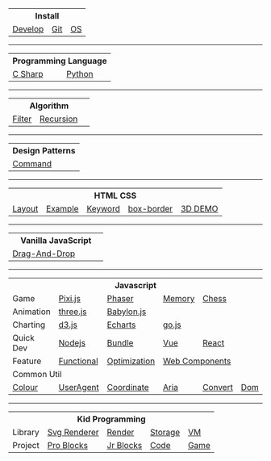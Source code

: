 <table>
    <tr><th colspan="5">Install</th></tr>
    <tr>
        <td><a href="https://github.com/Lokavit/notes/blob/master/md/Develop.md">Develop</a></td>
        <td><a href="https://github.com/Lokavit/notes/blob/master/md/Git.md">Git</a></td>
        <td><a href="https://github.com/Lokavit/notes/blob/master/md/RIME.md">OS</a></td>
    </tr>
</table>

---

<table>
    <tr><th colspan="5">Programming Language</th></tr>
    <tr>
        <td><a href="https://github.com/Lokavit/notes/blob/master/md/Csharp.md">C Sharp</a></td>
        <td><a href="https://github.com/Lokavit/notes/blob/master/md/Python.md">Python</a></td>
    </tr>
</table>

---

<table>
    <tr><th colspan="5">Algorithm</th></tr>
    <tr>
        <td><a href="">Filter</a></td>
        <td><a href="">Recursion</a></td>
        <td><a href=""></a></td>
    </tr>
</table>

---

<table>
    <tr><th colspan="3">Design Patterns</th></tr>
    <tr>
        <td><a href="">Command</a></td>
    </tr>
</table>

---

<table>
    <tr><th colspan="9">HTML CSS</th></tr>
    <tr>
        <td><a href="https://lokavit.github.io/notes/ui/layout/layout.html">Layout</a></td>
        <td><a href="https://lokavit.github.io/notes/ui/other/index.html">Example</a></td>
        <td><a href="https://lokavit.github.io/notes/ui/keyword.html">Keyword</a></td>
        <td><a href="https://lokavit.github.io/notes/ui/box-border-style.html">box-border</a></td>
        <td><a href="https://lokavit.github.io/notes/ui/3ddemo.html">3D DEMO</a></td>
    </tr>
</table>

---

<table>
    <tr><th colspan="5">Vanilla JavaScript</th></tr>
    <tr>
        <td><a href="https://lokavit.github.io/notes/vanillajs/drag-and-drop/drag-and-drop.html">Drag-And-Drop</a></td>
        <td><a href="https://github.com/Lokavit/notes/blob/master/vanillajs/ .md"></a></td>
        <td><a href="https://github.com/Lokavit/notes/blob/master/vanillajs/ .md"></a></td>
        <td><a href="https://github.com/Lokavit/notes/blob/master/vanillajs/ .md"></a></td>
    </tr>
</table>

---

<table>
    <tr>
        <th colspan="9">Javascript</th>
    </tr>
    <tr>
        <td>Game</td>
        <td><a href="https://github.com/Lokavit/notes/blob/master/pixijs/Pixijs.md">Pixi.js</a></td>
        <td><a href="https://github.com/Lokavit/notes/blob/master/phaser.md">Phaser</a></td>
        <td><a href="https://lokavit.github.io/notes/game/memory/index.html">Memory</a></td>
        <td><a href="https://lokavit.github.io/notes/game/chhess.html">Chess</a></td>
    </tr>
    <tr>
        <td >Animation</td>
        <td><a href="https://github.com/Lokavit/notes/blob/master/.md">three.js</a></td>
        <td><a href="https://github.com/Lokavit/notes/blob/master/.md">Babylon.js</a></td>
    </tr>
    <tr>
        <td >Charting</td>
        <td><a href="https://github.com/Lokavit/notes/blob/master/.md">d3.js</a></td>
        <td><a href="https://github.com/Lokavit/notes/blob/master/.md">Echarts</a></td>
        <td><a href="https://github.com/Lokavit/notes/blob/master/.md">go.js</a></td>
    </tr>
    <tr>
        <td>Quick Dev</td>
        <td><a href="https://github.com/Lokavit/notes/blob/master/md/Nodejs.md">Nodejs</a></td>
        <td><a href="https://github.com/Lokavit/notes/blob/master/md/bundle.md">Bundle</a></td>
        <td><a href="https://github.com/Lokavit/notes/blob/master/md/Vue.md">Vue</a></td>
        <td><a href="https://github.com/Lokavit/notes/blob/master/md/React.md">React</a></td>
    </tr>
    <tr>
        <td >Feature</td>
        <td><a href="https://github.com/Lokavit/notes/blob/master/md/Functional.md">Functional</a></td>
        <td><a href="https://github.com/Lokavit/notes/blob/master/md/Optimization.md">Optimization</a></td>
        <td colspan="2"><a href="https://lokavit.github.io/notes/web-components/index.html">Web Components</a></td>
    </tr>    
    <tr><td colspan="9">Common Util</td></tr>
    <tr>
        <td><a href="https://github.com/Lokavit/notes/blob/master/jsutil/colour.js">Colour</a></td>
        <td><a href="https://github.com/Lokavit/notes/blob/master/jsutil/user_agent.js">UserAgent</a></td>
        <td><a href="https://github.com/Lokavit/notes/blob/master/jsutil/coordinate.js">Coordinate</a></td>
        <td><a href="https://github.com/Lokavit/notes/blob/master/jsutil/aria.js">Aria</a></td>
        <td><a href="https://github.com/Lokavit/notes/blob/master/jsutil/convert.js">Convert</a></td>
        <td><a href="https://github.com/Lokavit/notes/blob/master/jsutil/dom.js">Dom</a></td>
    </tr>
</table>

---

<table>
    <tr><th colspan="5">Kid Programming</th></tr>
    <tr>
        <td>Library</td>
        <td><a href="https://github.com/Lokavit/notes/blob/master/kid/lib/SvgRenderer.md">Svg Renderer</a></td>
        <td><a href="https://github.com/Lokavit/notes/blob/master/kid/lib/Render.md">Render</a></td>
        <td><a href="https://github.com/Lokavit/notes/blob/master/kid/lib/Storage.md">Storage</a></td>
        <td><a href="https://github.com/Lokavit/notes/blob/master/kid/lib/VM.md">VM</a></td>
    </tr>
    <tr>
        <td>Project</td>
        <td><a href="https://github.com/Lokavit/notes/blob/master/kid/pro/ProBlocks.md">Pro Blocks</a></td>
        <td><a href="https://github.com/Lokavit/notes/blob/master/kid/jr/JrBlocks.md">Jr Blocks</a></td>
        <td><a href="">Code</a></td>
        <td><a href="">Game</a></td>
    </tr>
</table>
